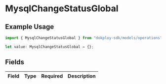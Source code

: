 # MysqlChangeStatusGlobal

## Example Usage

```typescript
import { MysqlChangeStatusGlobal } from "dokploy-sdk/models/operations";

let value: MysqlChangeStatusGlobal = {};
```

## Fields

| Field       | Type        | Required    | Description |
| ----------- | ----------- | ----------- | ----------- |